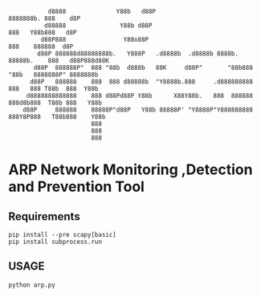                d8888              Y88b   d88P                                   8888888b. 888    d8P  
              d88888               Y88b d88P                                    888   Y88b888   d8P   
             d88P888                Y88o88P                                     888    888888  d8P    
            d88P 888888d88888888b.   Y888P   .d8888b  .d8888b 8888b. 88888b.    888   d88P888d88K     
           d88P  888888P"  888 "88b  d888b   88K     d88P"       "88b888 "88b   8888888P" 8888888b    
          d88P   888888    888  888 d88888b  "Y8888b.888     .d888888888  888   888 T88b  888  Y88b   
         d8888888888888    888 d88Pd88P Y88b      X88Y88b.   888  888888  888d8b888  T88b 888   Y88b  
        d88P     888888    88888P"d88P   Y88b 88888P' "Y8888P"Y888888888  888Y8P888   T88b888    Y88b 
                           888                                                                        
                           888                                                                        
                           888                                                                        

# ARP Network Monitoring ,Detection and Prevention Tool

## Requirements

    pip install --pre scapy[basic]
    pip install subprocess.run

## USAGE

    python arp.py
